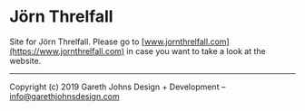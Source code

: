 # Jörn Threlfall

Site for Jörn Threlfall. Please go to [www.jornthrelfall.com](https://www.jornthrelfall.com) in case you want to take a look at the website.

* * *

Copyright (c) 2019 Gareth Johns Design + Development – info@garethjohnsdesign.com